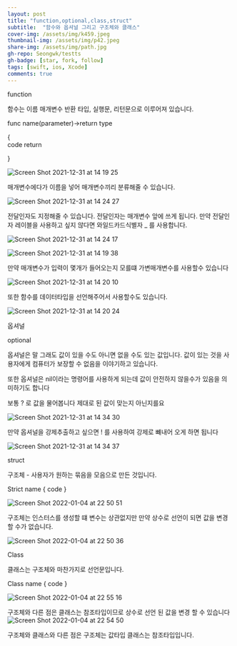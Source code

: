 ```yaml
---
layout: post
title: "function,optional,class,struct"
subtitle:  "함수와 옵셔널 그리고 구조체와 클래스"
cover-img: /assets/img/k459.jpeg
thumbnail-img: /assets/img/p42.jpeg
share-img: /assets/img/path.jpg
gh-repo: Seongwk/testts
gh-badge: [star, fork, follow]
tags: [swift, ios, Xcode]
comments: true
---
```


function

함수는 이름 매개변수 반환 타입, 실행문, 리턴문으로 이루어져 있습니다.

   func name(parameter)->return type
   
   {  
      code
      return 
 
   }
   
![Screen Shot 2021-12-31 at 14 19 25](https://user-images.githubusercontent.com/40172001/147804922-05f27493-a494-492f-a825-b832b88a3641.png)

   
매개변수에다가 이름을 넣어 매개변수끼리 분류해줄 수 있습니다.

![Screen Shot 2021-12-31 at 14 24 27](https://user-images.githubusercontent.com/40172001/147805057-5c3c0823-ca2c-4377-98bb-481c29d319ea.png)



전달인자도 지정해줄 수 있습니다. 전달인자는 매개변수 앞에 쓰게 됩니다. 만약 전달인자 레이블을 사용하고 싶지 않다면 와일드카드식별자 _ 를 사용합니다.

![Screen Shot 2021-12-31 at 14 24 17](https://user-images.githubusercontent.com/40172001/147805039-56b04ffb-b090-414a-b344-d4cfacbcc4ba.png)


![Screen Shot 2021-12-31 at 14 19 38](https://user-images.githubusercontent.com/40172001/147804993-db28d47d-3c34-412e-b40f-50a03ebfc83d.png)



만약 매개변수가 입력이 몇개가 들어오는지 모를떄 가변매개변수를 사용할수 있습니다

![Screen Shot 2021-12-31 at 14 20 10](https://user-images.githubusercontent.com/40172001/147804978-5e1506d1-e2b8-4371-996e-bd9d1082e2b7.png)


또한 함수를 데이터타입을 선언해주어서 사용할수도 있습니다.

![Screen Shot 2021-12-31 at 14 20 24](https://user-images.githubusercontent.com/40172001/147804983-f1c714b5-0c65-4204-b770-723627f899b7.png)


옵셔널

optional

옵셔널은 말 그래도 값이 있을 수도 아니면 없을 수도 있는 값입니다.
값이 있는 것을 사용자에게 컴퓨터가 보장할 수 없음을 이야기하고 있습니다.

또한 옵셔널은 nil이라는 명령어를 사용하게 되는데 값이 안전하지 않을수가 있음을 의미하기도 합니다

보통 ? 로 값을 물어봅니다 제대로 된 값이 맞는지 아닌지를요

![Screen Shot 2021-12-31 at 14 34 30](https://user-images.githubusercontent.com/40172001/147805421-119a8352-8160-4f51-87a3-ebe21a166aa3.png)

만약 옵셔널을 강제추출하고 싶으면 ! 를 사용하여 강제로 뺴내어 오게 하면 됩니다

![Screen Shot 2021-12-31 at 14 34 37](https://user-images.githubusercontent.com/40172001/147805424-9426dbc4-94e0-4811-a9a4-108e8571650e.png)


struct 

구조체 - 사용자가 원하는 묶음을 모음으로 만든 것입니다.

Strict  name
{
	code
}

![Screen Shot 2022-01-04 at 22 50 51](https://user-images.githubusercontent.com/40172001/148070583-73b3e18c-18a3-4291-ab50-f947b6c85ef0.png)


구조체는 인스터스를 생성할 떄 변수는 상관없지만 만약 상수로 선언이 되면 값을 변경할 수가 없습니다.

![Screen Shot 2022-01-04 at 22 50 36](https://user-images.githubusercontent.com/40172001/148070620-819009bd-2fb6-405c-8c37-72ecd9ef1e7a.png)



Class

클래스는 구조체와 마찬가지로 선언문입니다.

Class name
{
	code
}

![Screen Shot 2022-01-04 at 22 55 16](https://user-images.githubusercontent.com/40172001/148070647-06bbe706-2bef-4e49-818a-ec150adb84ad.png)

구조체와 다른 점은 클래스는 참조타입이므로 상수로 선언 된 값을 변경 할 수 있습니다
![Screen Shot 2022-01-04 at 22 54 50](https://user-images.githubusercontent.com/40172001/148070678-c11a660f-3dd0-4568-aba6-3517d1397f4b.png)

구조체와 클래스와 다른 점은 구조체는 값타입 클래스는 참조타입입니다.
